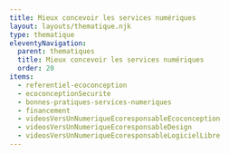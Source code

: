 ```yaml
---
title: Mieux concevoir les services numériques
layout: layouts/thematique.njk
type: thematique
eleventyNavigation:
  parent: thematiques
  title: Mieux concevoir les services numériques
  order: 20
items:
  - referentiel-ecoconception
  - ecoconceptionSecurite
  - bonnes-pratiques-services-numeriques
  - financement
  - videosVersUnNumeriqueEcoresponsableEcoconception
  - videosVersUnNumeriqueEcoresponsableDesign
  - videosVersUnNumeriqueEcoresponsableLogicielLibre
---
```


